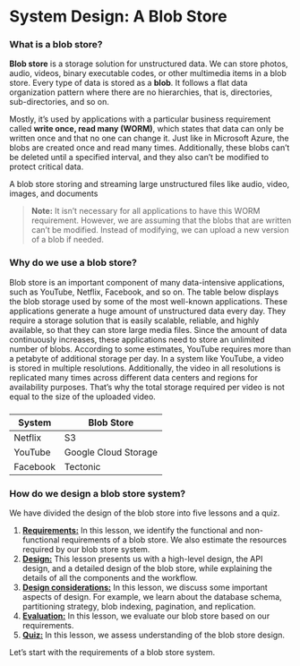 # System Design: A Blob Store

### What is a blob store? <a href="#what-is-a-blob-store" id="what-is-a-blob-store"></a>

**Blob store** is a storage solution for unstructured data. We can store photos, audio, videos, binary executable codes, or other multimedia items in a blob store. Every type of data is stored as a **blob**. It follows a flat data organization pattern where there are no hierarchies, that is, directories, sub-directories, and so on.

Mostly, it’s used by applications with a particular business requirement called **write once, read many (WORM)**, which states that data can only be written once and that no one can change it. Just like in Microsoft Azure, the blobs are created once and read many times. Additionally, these blobs can’t be deleted until a specified interval, and they also can’t be modified to protect critical data.

A blob store storing and streaming large unstructured files like audio, video, images, and documents

> **Note:** It isn’t necessary for all applications to have this WORM requirement. However, we are assuming that the blobs that are written can’t be modified. Instead of modifying, we can upload a new version of a blob if needed.

### Why do we use a blob store? <a href="#why-do-we-use-a-blob-store-0" id="why-do-we-use-a-blob-store-0"></a>

Blob store is an important component of many data-intensive applications, such as YouTube, Netflix, Facebook, and so on. The table below displays the blob storage used by some of the most well-known applications. These applications generate a huge amount of unstructured data every day. They require a storage solution that is easily scalable, reliable, and highly available, so that they can store large media files. Since the amount of data continuously increases, these applications need to store an unlimited number of blobs. According to some estimates, YouTube requires more than a petabyte of additional storage per day. In a system like YouTube, a video is stored in multiple resolutions. Additionally, the video in all resolutions is replicated many times across different data centers and regions for availability purposes. That’s why the total storage required per video is not equal to the size of the uploaded video.

###

| **System** | **Blob Store**       |
| ---------- | -------------------- |
| Netflix    | S3                   |
| YouTube    | Google Cloud Storage |
| Facebook   | Tectonic             |

### How do we design a blob store system? <a href="#how-do-we-design-a-blob-store-system-0" id="how-do-we-design-a-blob-store-system-0"></a>

We have divided the design of the blob store into five lessons and a quiz.

1. [**Requirements:**](requirements-of-a-blob-stores-design.md) In this lesson, we identify the functional and non-functional requirements of a blob store. We also estimate the resources required by our blob store system.
2. [**Design:**](design-of-a-blob-store.md) This lesson presents us with a high-level design, the API design, and a detailed design of the blob store, while explaining the details of all the components and the workflow.
3. [**Design considerations:**](../distributed-task-scheduler/design-considerations-of-a-distributed-task-scheduler.md) In this lesson, we discuss some important aspects of design. For example, we learn about the database schema, partitioning strategy, blob indexing, pagination, and replication.
4. [**Evaluation:**](evaluation-of-a-blob-stores-design.md) In this lesson, we evaluate our blob store based on our requirements.
5. [**Quiz:**](quiz-on-the-blob-stores-design.md) In this lesson, we assess understanding of the blob store design.

Let’s start with the requirements of a blob store system.
